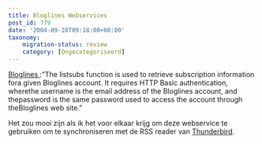 ```yaml
---
title: Bloglines Webservices
post_id: 779
date: '2004-09-28T09:18:00+00:00'
taxonomy:
    migration-status: review
    category: [Ongecategoriseerd]
---
```

[Bloglines ](https://web.archive.org/web/20050207105915/http://www.bloglines.com/services/api/listsubs):”The listsubs function is used to retrieve subscription information fora given Bloglines account. It requires HTTP Basic authentication, wherethe username is the email address of the Bloglines account, and thepassword is the same password used to access the account through theBloglines web site.”

Het zou mooi zijn als ik het voor elkaar krijg om deze webservice te gebruiken om te synchroniseren met de RSS reader van [Thunderbird](https://web.archive.org/web/20050207105915/http://www.mozilla.org/products/thunderbird/).